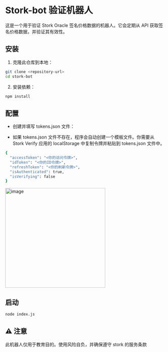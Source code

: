# Stork-bot 验证机器人

这是一个用于验证 Stork Oracle 签名价格数据的机器人。它会定期从 API 获取签名价格数据，并验证其有效性。


## 安装

1. 克隆此仓库到本地：

```sh
git clone <repository-url>
cd stork-bot
```
2. 安装依赖：
```sh
npm install
```
## 配置
- 创建并填写 tokens.json 文件：

- 如果 tokens.json 文件不存在，程序会自动创建一个模板文件。你需要从 Stork Verify 应用的 localStorage 中复制令牌并粘贴到 tokens.json 文件中。
```sh
{
  "accessToken": "<你的访问令牌>",
  "idToken": "<你的ID令牌>",
  "refreshToken": "<你的刷新令牌>",
  "isAuthenticated": true,
  "isVerifying": false
}
```
<img width="316" alt="image" src="https://github.com/user-attachments/assets/6b7753bc-84ce-4506-92fa-cd6517f3620b" />


## 启动
```sh
node index.js
```


## ⚠️ 注意

此机器人仅用于教育目的。使用风险自负，并确保遵守 stork 的服务条款
